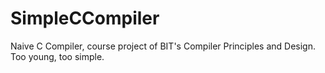 # SimpleCCompiler
Naive C Compiler, course project of BIT's Compiler Principles and Design. Too young, too simple.
